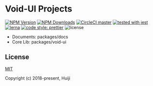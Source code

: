 # Void-UI Projects

[![NPM Version](https://img.shields.io/npm/v/@huiji/graphql-tools.svg?style=flat-square)](https://www.npmjs.com/package/void-ui)
[![NPM Downloads](https://img.shields.io/npm/dm/@huiji/graphql-tools.svg?style=flat-square)](https://www.npmjs.com/package/void-ui)
[![CircleCI master](https://img.shields.io/circleci/project/github/HuijiFE/void-ui/master.svg?label=circleci&style=flat-square)](https://circleci.com/gh/HuijiFE/void-ui/tree/master)
[![tested with jest](https://img.shields.io/badge/tested_with-jest-99424f.svg?style=flat-square)](https://github.com/facebook/jest)
[![lerna](https://img.shields.io/badge/maintained%20with-lerna-cc00ff.svg?style=flat-square)](https://lernajs.io/)
[![code style: prettier](https://img.shields.io/badge/code_style-prettier-ff69b4.svg?style=flat-square)](https://github.com/prettier/prettier)
![license](https://img.shields.io/github/license/huijife/void-ui.svg?style=flat-square)

- Documents: packages/docs
- Core Lib: packages/void-ui

## License

[MIT](http://opensource.org/licenses/MIT)

Copyright (c) 2018-present, Huiji
